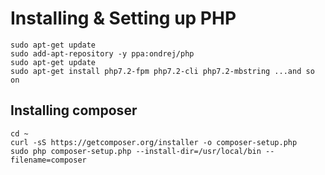 # Installing & Setting up PHP
```
sudo apt-get update
sudo add-apt-repository -y ppa:ondrej/php
sudo apt-get update
sudo apt-get install php7.2-fpm php7.2-cli php7.2-mbstring ...and so on
```

## Installing composer
```
cd ~
curl -sS https://getcomposer.org/installer -o composer-setup.php
sudo php composer-setup.php --install-dir=/usr/local/bin --filename=composer
```
